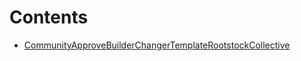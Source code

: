 

# Contents
- [CommunityApproveBuilderChangerTemplateRootstockCollective](CommunityApproveBuilderChangerTemplateRootstockCollective.sol/contract.CommunityApproveBuilderChangerTemplateRootstockCollective.md)
